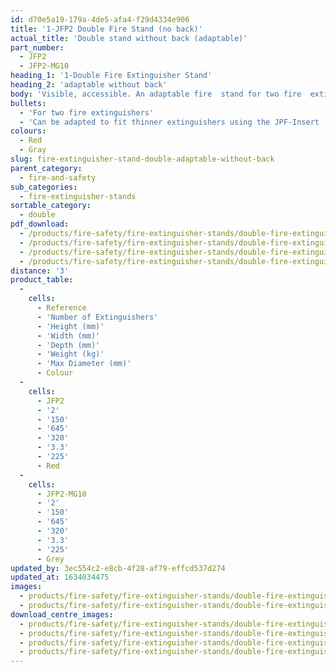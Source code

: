 ```yaml
---
id: d70e5a19-179a-4de5-afa4-f29d4334e906
title: '1-JFP2 Double Fire Stand (no back)'
actual_title: 'Double stand without back (adaptable)'
part_number:
  - JFP2
  - JFP2-MG10
heading_1: '1-Double Fire Extinguisher Stand'
heading_2: 'adaptable without back'
body: 'Visible, accessible. An adaptable fire  stand for two fire  extinguishers.'
bullets:
  - 'For two fire extinguishers'
  - 'Can be adapted to fit thinner extinguishers using the JPF-Insert (sold separately)'
colours:
  - Red
  - Gray
slug: fire-extinguisher-stand-double-adaptable-without-back
parent_category:
  - fire-and-safety
sub_categories:
  - fire-extinguisher-stands
sortable_category:
  - double
pdf_download:
  - /products/fire-safety/fire-extinguisher-stands/double-fire-extinguisher-stands/jfp2/images-hr/JFP2_01.jpg
  - /products/fire-safety/fire-extinguisher-stands/double-fire-extinguisher-stands/jfp2/images-hr/JFP2-JFPINSERT_01.jpg
  - /products/fire-safety/fire-extinguisher-stands/double-fire-extinguisher-stands/jfp2/images-hr/JFP2-MG10_01.jpg
  - /products/fire-safety/fire-extinguisher-stands/double-fire-extinguisher-stands/jfp2/images-hr/JFP2-MG10-JFPINSERT-MG10_01.jpg
distance: '3'
product_table:
  -
    cells:
      - Reference
      - 'Number of Extinguishers'
      - 'Height (mm)'
      - 'Width (mm)'
      - 'Depth (mm)'
      - 'Weight (kg)'
      - 'Max Diameter (mm)'
      - Colour
  -
    cells:
      - JFP2
      - '2'
      - '150'
      - '645'
      - '320'
      - '3.3'
      - '225'
      - Red
  -
    cells:
      - JFP2-MG10
      - '2'
      - '150'
      - '645'
      - '320'
      - '3.3'
      - '225'
      - Grey
updated_by: 3ec554c2-e8cb-4f28-af79-effcd537d274
updated_at: 1634034475
images:
  - products/fire-safety/fire-extinguisher-stands/double-fire-extinguisher-stands/jpf2/images-lr/Product_Image_776x776_(518x518_focus_area)-JFP2-JFPINSERT_01.jpg
  - products/fire-safety/fire-extinguisher-stands/double-fire-extinguisher-stands/jpf2/images-lr/Product_Image_776x776_(518x518_focus_area)-JFP2-MG10-JFPINSERT-MG10_01.jpg
download_centre_images:
  - products/fire-safety/fire-extinguisher-stands/double-fire-extinguisher-stands/jpf2/images-hr/JFP2-MG10_001.jpg
  - products/fire-safety/fire-extinguisher-stands/double-fire-extinguisher-stands/jpf2/images-hr/JFP2-MG10_002.jpg
  - products/fire-safety/fire-extinguisher-stands/double-fire-extinguisher-stands/jpf2/images-hr/JFP2_001.jpg
  - products/fire-safety/fire-extinguisher-stands/double-fire-extinguisher-stands/jpf2/images-hr/JFP2_002.jpg
---
```


